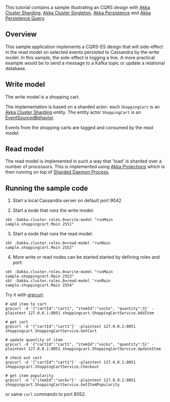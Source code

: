 This tutorial contains a sample illustrating an CQRS design with [Akka Cluster Sharding](https://doc.akka.io/docs/akka/2.6/typed/cluster-sharding.html), [Akka Cluster Singleton](https://doc.akka.io/docs/akka/2.6/typed/cluster-singleton.html), [Akka Persistence](https://doc.akka.io/docs/akka/2.6/typed/persistence.html) and [Akka Persistence Query](https://doc.akka.io/docs/akka/2.6/persistence-query.html).

## Overview

This sample application implements a CQRS-ES design that will side-effect in the read model on selected events persisted to Cassandra by the write model. In this sample, the side-effect is logging a line. 
A more practical example would be to send a message to a Kafka topic or update a relational database.

## Write model

The write model is a shopping cart.

The implementation is based on a sharded actor: each `ShoppingCart` is an [Akka Cluster Sharding](https://doc.akka.io/docs/akka/2.6/typed/cluster-sharding.html) entity. The entity actor `ShoppingCart` is an [EventSourcedBehavior](https://doc.akka.io/docs/akka/2.6/typed/persistence.html).

Events from the shopping carts are tagged and consumed by the read model.

## Read model

The read model is implemented in such a way that 'load' is sharded over a number of processors.
This is implemented using [Akka Projections](https://doc.akka.io/docs/akka-projection/current) which is then running on top of
 [Sharded Daemon Process](https://doc.akka.io/docs/akka/current/typed/cluster-sharded-daemon-process.html).


## Running the sample code

1. Start a local Cassandra server on default port 9042

2. Start a node that runs the write model:

```
sbt -Dakka.cluster.roles.0=write-model "runMain sample.shoppingcart.Main 2551"
```

3. Start a node that runs the read model:

```
sbt -Dakka.cluster.roles.0=read-model "runMain sample.shoppingcart.Main 2552"
```

4. More write or read nodes can be started started by defining roles and port:

```
sbt -Dakka.cluster.roles.0=write-model "runMain sample.shoppingcart.Main 2553"
sbt -Dakka.cluster.roles.0=read-model "runMain sample.shoppingcart.Main 2554"
```

Try it with [grpcurl](https://github.com/fullstorydev/grpcurl):

```
# add item to cart
grpcurl -d '{"cartId":"cart1", "itemId":"socks", "quantity":3}' -plaintext 127.0.0.1:8051 shoppingcart.ShoppingCartService.AddItem

# get cart
grpcurl -d '{"cartId":"cart1"}' -plaintext 127.0.0.1:8051 shoppingcart.ShoppingCartService.GetCart

# update quantity of item
grpcurl -d '{"cartId":"cart1", "itemId":"socks", "quantity":5}' -plaintext 127.0.0.1:8051 shoppingcart.ShoppingCartService.UpdateItem

# check out cart
grpcurl -d '{"cartId":"cart1"}' -plaintext 127.0.0.1:8051 shoppingcart.ShoppingCartService.Checkout

# get item popularity
grpcurl -d '{"itemId":"socks"}' -plaintext 127.0.0.1:8051 shoppingcart.ShoppingCartService.GetItemPopularity
```

or same `curl` commands to port 8052.
